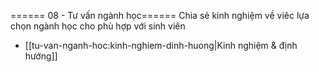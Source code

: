 ====== 08 - Tư vấn ngành học======
Chia sẻ kinh nghiệm về viêc lựa chọn ngành học cho phù hợp với sinh viên

- [[tu-van-nganh-hoc:kinh-nghiem-dinh-huong|Kinh nghiệm & định hướng]]
